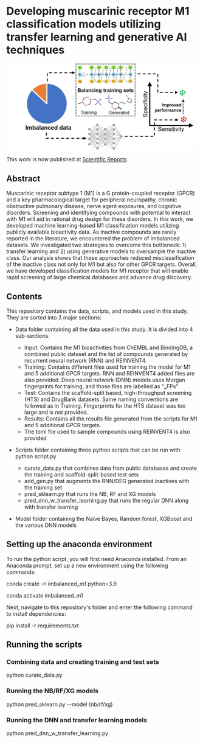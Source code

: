 # Developing muscarinic receptor M1 classification models utilizing transfer learning and generative AI techniques

 
![Summary](Data/m1_summary.jpg)

This work is now published at [Scientific Reports](https://doi.org/10.1038/s41598-025-00972-w)

## Abstract
Muscarinic receptor subtype 1 (M1) is a G protein-coupled receptor (GPCR) and a key pharmacological target for peripheral neuropathy, chronic obstructive pulmonary disease, nerve agent exposures, and cognitive disorders. Screening and identifying compounds with potential to interact with M1 will aid in rational drug design for these disorders. In this work, we developed machine learning-based M1 classification models utilizing publicly available bioactivity data. As inactive compounds are rarely reported in the literature, we encountered the problem of imbalanced datasets. We investigated two strategies to overcome this bottleneck: 1) transfer learning and 2) using generative models to oversample the inactive class. Our analysis shows that these approaches reduced misclassification of the inactive class not only for M1 but also for other GPCR targets. Overall, we have developed classification models for M1 receptor that will enable rapid screening of large chemical databases and advance drug discovery.

## Contents
This repository contains the data, scripts, and models used in this study. They are sorted into 3 major sections:
  +	Data folder containing all the data used in this study. It is divided into 4 sub-sections.
    - Input: Contains the M1 bioactivities from ChEMBL and BindingDB, a combined public dataset and the list of compounds generated by recurrent neural network (RNN) and REINVENT4.
    - Training: Contains different files used for training the model for M1 and 5 additional GPCR targets. RNN and REINVENT4 added files are also provided. Deep neural network (DNN) models uses Morgan fingerprints for training, and those files are labelled as “_FPs”
    - Test: Contains the scaffold-split based, high-throughput screening (HTS) and DrugBank datasets. Same naming conventions are followed as in Training. Fingerprints for the HTS dataset was too large and is not provided.
    - Results: Contains all the results file generated from the scripts for M1 and 5 additional GPCR targets.
    - The toml file used to sample compounds using REINVENT4 is also provided

  +	Scripts folder containing three python scripts that can be run with python script.py
    -	curate_data.py that combines data from public databases and create the training and scaffold-split-based test sets
    -	add_gen.py that augments the RNN/DEG generated inactives with the training set
    -	pred_sklearn.py that runs the NB, RF and XG models
    -	pred_dnn_w_transfer_learning.py that runs the regular DNN along with transfer learning

+	Model folder containing the Naïve Bayes, Random forest, XGBoost and the various DNN models

## Setting up the anaconda environment
To run the python script, you will first need Anaconda installed. From an Anaconda prompt, set up a new environment using the following commands:

conda create -n imbalanced_m1 python=3.9

conda activate imbalanced_m1

Next, navigate to this repository's folder and enter the following command to install dependencies:

pip install -r requirements.txt

## Running the scripts

### Combining data and creating training and test sets
python curate_data.py 

### Running the NB/RF/XG models
python pred_sklearn.py --model (nb/rf/xg)

### Running the DNN and transfer learning models
python pred_dnn_w_transfer_learning.py
